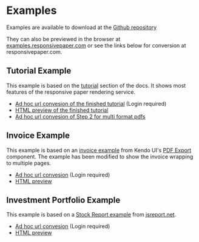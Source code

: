 # Examples

Examples are available to download at the [Github repository](https://github.com/ResponsivePaper/responsivepaper-examples)

They can also be previewed in the browser at [examples.responsivepaper.com](https://examples.responsivepaper.com) or see the links below for conversion at responsivepaper.com.

## Tutorial Example

This example is based on the [tutorial](/tutorial?id=tutorial) section of the docs. It shows most features of the responsive paper rendering service.

* [Ad hoc url convesion of the finished tutorial](https://responsivepaper.com/convert?url=https://examples.responsivepaper.com/tutorial/index-09.html&waitForReadyToRender=true&includeConsole=true) (Login required)
* [HTML preview of the finished tutorial](https://examples.responsivepaper.com/tutorial/index-09.html)
* [Ad hoc url convesion of Step 2 for multi format pdfs](https://responsivepaper.com/convert?url=https://examples.responsivepaper.com/tutorial/index-02.html)

## Invoice Example

This example is based on an [invoice example](https://dojo.telerik.com/UqEKeNeV) from Kendo UI's [PDF Export](https://demos.telerik.com/kendo-ui/pdf-export/page-layout) component.  The example has been modified to show the invoice wrapping to multiple pages.

* [Ad hoc url convesion](https://responsivepaper.com/convert?url=https://examples.responsivepaper.com/invoice&waitForReadyToRender=true&includeConsole=true) (Login required)
* [HTML preview](https://examples.responsivepaper.com/invoice)


## Investment Portfolio Example

This example is based on a [Stock Report example](https://playground.jsreport.net/w/admin/dI2_fUqZ) from [jsreport.net](https://jsreport.net).

* [Ad hoc url convesion](https://responsivepaper.com/convert?url=https://examples.responsivepaper.com/stocks&waitForReadyToRender=true&includeConsole=true) (Login required)
* [HTML preview](https://examples.responsivepaper.com/stocks)
